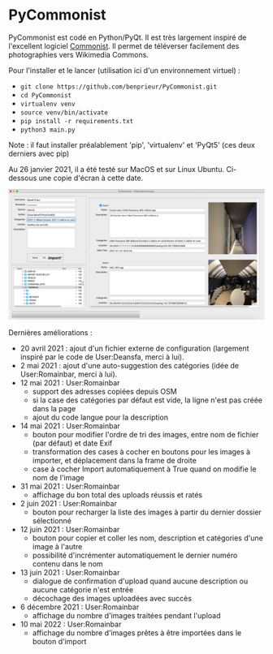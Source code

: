 # PyCommonist

PyCommonist est codé en Python/PyQt. Il est très largement inspiré de l'excellent logiciel [Commonist](https://commons.wikimedia.org/wiki/Commons:Commonist/fr). Il permet de téléverser facilement des photographies vers Wikimedia Commons.

Pour l'installer et le lancer (utilisation ici d'un environnement virtuel) :
* `git clone https://github.com/benprieur/PyCommonist.git`
* `cd PyCommonist`
* `virtualenv venv`
* `source venv/bin/activate`
* `pip install -r requirements.txt`
* `python3 main.py`

Note : il faut installer préalablement 'pip', 'virtualenv' et 'PyQt5' (ces deux derniers avec pip)

Au 26 janvier 2021, il a été testé sur MacOS et sur Linux Ubuntu. Ci-dessous une copie d'écran à cette date.

![Screenshot](img/screenshot0.png "Screenshot")

Dernières améliorations :

* 20 avril 2021 : ajout d'un fichier externe de configuration (largement inspiré par le code de User:Deansfa, merci à lui).
* 2 mai 2021 : ajout d'une auto-suggestion des catégories (idée de User:Romainbar, merci à lui).
* 12 mai 2021 : User:Romainbar
  * support des adresses copiées depuis OSM
  * si la case des catégories par défaut est vide, la ligne n'est pas créée dans la page
  * ajout du code langue pour la description
* 14 mai 2021 : User:Romainbar
  * bouton pour modifier l'ordre de tri des images, entre nom de fichier (par défaut) et date Exif
  * transformation des cases à cocher en boutons pour les images à importer, et déplacement dans la frame de droite
  * case à cocher Import automatiquement à True quand on modifie le nom de l'image
* 31 mai 2021 : User:Romainbar
  * affichage du bon total des uploads réussis et ratés
* 2 juin 2021 : User:Romainbar
  * bouton pour recharger la liste des images à partir du dernier dossier sélectionné
* 12 juin 2021 : User:Romainbar
  * bouton pour copier et coller les nom, description et catégories d'une image à l'autre
  * possibilité d'incrémenter automatiquement le dernier numéro contenu dans le nom
* 13 juin 2021 : User:Romainbar
  * dialogue de confirmation d'upload quand aucune description ou aucune catégorie n'est entrée
  * décochage des images uploadées avec succès
* 6 décembre 2021 : User:Romainbar
  * affichage du nombre d'images traitées pendant l'upload
* 10 mai 2022 : User:Romainbar
  * affichage du nombre d'images prêtes à être importées dans le bouton d'import

